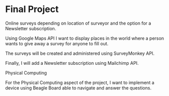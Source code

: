 Final Project
=======

Online surveys depending on location of surveyor and the option for a Newsletter subscription.

Using Google Maps API I want to display places in the world where a person wants to give away a survey for anyone to fill out.

The surveys will be created and administered using SurveyMonkey API.

Finally, I will add a Newsletter subscription using Mailchimp API.

Physical Computing

For the Physical Computing aspect of the project, I want to implement a device using Beagle Board able to navigate and answer the questions.
